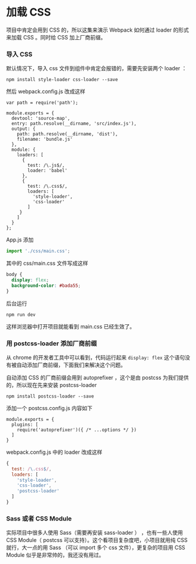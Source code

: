 # 加载 CSS

项目中肯定会用到 CSS 的，所以这集来演示 Webpack 如何通过 loader 的形式来加载 CSS 。同时给 CSS 加上厂商前缀。


### 导入 CSS

默认情况下，导入 css 文件到组件中肯定会报错的，需要先安装两个 loader ：

```
npm install style-loader css-loader --save
```

然后 webpack.config.js 改成这样

```
var path = require('path');

module.exports = {
  devtool: 'source-map',
  entry: path.resolve(__dirname, 'src/index.js'),
  output: {
    path: path.resolve(__dirname, 'dist'),
    filename: 'bundle.js'
  },
  module: {
    loaders: [
      {
        test: /\.js$/,
        loader: 'babel'
      },
      {
        test: /\.css$/,
        loaders: [
          'style-loader',
          'css-loader'
        ]
     }
    ]
  }
};
```


App.js 添加

```js
import './css/main.css';
```

其中的 css/main.css 文件写成这样

```css
body {
  display: flex;
  background-color: #bada55;
}
```

后台运行

```
npm run dev
```

这样浏览器中打开项目就能看到 main.css 已经生效了。

### 用 postcss-loader 添加厂商前缀

从 chrome 的开发者工具中可以看到，代码运行起来 `display: flex` 这个语句没有被自动添加厂商前缀，下面我们来解决这个问题。

自动添加 CSS 的厂商前缀会用到 autoprefixer ，这个是由 postcss 为我们提供的，所以现在先来安装 postcss-loader


```
npm install postcss-loader --save
```

添加一个 postcss.config.js 内容如下

```
module.exports = {
  plugins: [
    require('autoprefixer')({ /* ...options */ })
  ]
}
```

webpack.config.js 中的 loader 改成这样

```js
{
  test: /\.css$/,
  loaders: [
    'style-loader',
    'css-loader',
    'postcss-loader'
  ]
}
```


### Sass 或者 CSS Module

实际项目中很多人使用 Sass（需要再安装 sass-loader ） ，也有一些人使用 CSS Module（ postcss 可以支持）。这个看项目复杂度吧，小项目就用纯 CSS 就行，大一点的用 Sass （可以 import 多个 css 文件），更复杂的项目用 CSS Module 似乎是非常帅的，我还没有用过。
